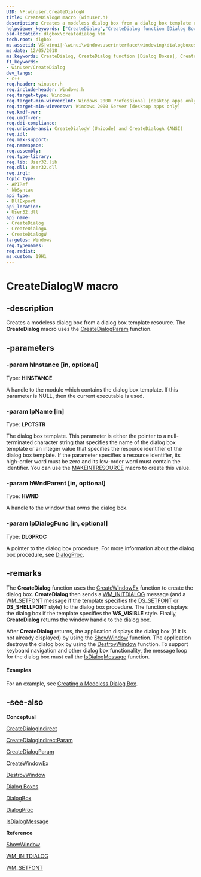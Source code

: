 ```yaml
---
UID: NF:winuser.CreateDialogW
title: CreateDialogW macro (winuser.h)
description: Creates a modeless dialog box from a dialog box template resource. The CreateDialog macro uses the CreateDialogParam function.
helpviewer_keywords: ["CreateDialog","CreateDialog function [Dialog Boxes]","CreateDialogA","CreateDialogW","_win32_CreateDialog","_win32_createdialog_cpp","dlgbox.createdialog","winui._win32_createdialog","winuser/CreateDialog","winuser/CreateDialogA","winuser/CreateDialogW"]
old-location: dlgbox\createdialog.htm
tech.root: dlgbox
ms.assetid: VS|winui|~\winui\windowsuserinterface\windowing\dialogboxes\dialogboxreference\dialogboxfunctions\createdialog.htm
ms.date: 12/05/2018
ms.keywords: CreateDialog, CreateDialog function [Dialog Boxes], CreateDialogA, CreateDialogW, _win32_CreateDialog, _win32_createdialog_cpp, dlgbox.createdialog, winui._win32_createdialog, winuser/CreateDialog, winuser/CreateDialogA, winuser/CreateDialogW
f1_keywords:
- winuser/CreateDialog
dev_langs:
- c++
req.header: winuser.h
req.include-header: Windows.h
req.target-type: Windows
req.target-min-winverclnt: Windows 2000 Professional [desktop apps only]
req.target-min-winversvr: Windows 2000 Server [desktop apps only]
req.kmdf-ver: 
req.umdf-ver: 
req.ddi-compliance: 
req.unicode-ansi: CreateDialogW (Unicode) and CreateDialogA (ANSI)
req.idl: 
req.max-support: 
req.namespace: 
req.assembly: 
req.type-library: 
req.lib: User32.lib
req.dll: User32.dll
req.irql: 
topic_type:
- APIRef
- kbSyntax
api_type:
- DllExport
api_location:
- User32.dll
api_name:
- CreateDialog
- CreateDialogA
- CreateDialogW
targetos: Windows
req.typenames: 
req.redist: 
ms.custom: 19H1
---
```


# CreateDialogW macro


## -description


Creates a modeless dialog box from a dialog box template resource. The <b>CreateDialog</b> macro uses the <a href="https://docs.microsoft.com/windows/desktop/api/winuser/nf-winuser-createdialogparama">CreateDialogParam</a> function.


## -parameters




### -param hInstance [in, optional]

Type: <b>HINSTANCE</b>

A handle to the module which contains the dialog box template. If this parameter is NULL, then the current executable is used.


### -param lpName [in]

Type: <b>LPCTSTR</b>

The dialog box template. This parameter is either the pointer to a null-terminated character string that specifies the name of the dialog box template or an integer value that specifies the resource identifier of the dialog box template. If the parameter specifies a resource identifier, its high-order word must be zero and its low-order word must contain the identifier. You can use the <a href="https://docs.microsoft.com/windows/desktop/api/winuser/nf-winuser-makeintresourcea">MAKEINTRESOURCE</a> macro to create this value. 


### -param hWndParent [in, optional]

Type: <b>HWND</b>

A handle to the window that owns the dialog box. 


### -param lpDialogFunc [in, optional]

Type: <b>DLGPROC</b>

A pointer to the dialog box procedure. For more information about the dialog box procedure, see <a href="https://docs.microsoft.com/windows/desktop/api/winuser/nc-winuser-dlgproc">DialogProc</a>. 


## -remarks



The <b>CreateDialog</b> function uses the <a href="https://docs.microsoft.com/windows/desktop/api/winuser/nf-winuser-createwindowexa">CreateWindowEx</a> function to create the dialog box. <b>CreateDialog</b> then sends a <a href="https://docs.microsoft.com/windows/desktop/dlgbox/wm-initdialog">WM_INITDIALOG</a> message (and a <a href="https://docs.microsoft.com/windows/desktop/winmsg/wm-setfont">WM_SETFONT</a> message if the template specifies the <a href="https://docs.microsoft.com/windows/desktop/dlgbox/about-dialog-boxes">DS_SETFONT</a> or <b>DS_SHELLFONT</b> style) to the dialog box procedure. The function displays the dialog box if the template specifies the <b>WS_VISIBLE</b> style. Finally, <b>CreateDialog</b> returns the window handle to the dialog box. 

After <b>CreateDialog</b> returns, the application displays the dialog box (if it is not already displayed) by using the <a href="https://docs.microsoft.com/windows/desktop/api/winuser/nf-winuser-showwindow">ShowWindow</a> function. The application destroys the dialog box by using the <a href="https://docs.microsoft.com/windows/desktop/api/winuser/nf-winuser-destroywindow">DestroyWindow</a> function. To support keyboard navigation and other dialog box functionality, the message loop for the dialog box must call the <a href="https://docs.microsoft.com/windows/desktop/api/winuser/nf-winuser-isdialogmessagea">IsDialogMessage</a> function.


#### Examples

For an example, see <a href="https://docs.microsoft.com/windows/desktop/dlgbox/using-dialog-boxes">Creating a Modeless Dialog Box</a>.

<div class="code"></div>



## -see-also




<b>Conceptual</b>



<a href="https://docs.microsoft.com/windows/desktop/api/winuser/nf-winuser-createdialogindirecta">CreateDialogIndirect</a>



<a href="https://docs.microsoft.com/windows/desktop/api/winuser/nf-winuser-createdialogindirectparama">CreateDialogIndirectParam</a>



<a href="https://docs.microsoft.com/windows/desktop/api/winuser/nf-winuser-createdialogparama">CreateDialogParam</a>



<a href="https://docs.microsoft.com/windows/desktop/api/winuser/nf-winuser-createwindowexa">CreateWindowEx</a>



<a href="https://docs.microsoft.com/windows/desktop/api/winuser/nf-winuser-destroywindow">DestroyWindow</a>



<a href="https://docs.microsoft.com/windows/desktop/dlgbox/dialog-boxes">Dialog Boxes</a>



<a href="https://docs.microsoft.com/windows/desktop/api/winuser/nf-winuser-dialogboxa">DialogBox</a>



<a href="https://docs.microsoft.com/windows/desktop/api/winuser/nc-winuser-dlgproc">DialogProc</a>



<a href="https://docs.microsoft.com/windows/desktop/api/winuser/nf-winuser-isdialogmessagea">IsDialogMessage</a>



<b>Reference</b>



<a href="https://docs.microsoft.com/windows/desktop/api/winuser/nf-winuser-showwindow">ShowWindow</a>



<a href="https://docs.microsoft.com/windows/desktop/dlgbox/wm-initdialog">WM_INITDIALOG</a>



<a href="https://docs.microsoft.com/windows/desktop/winmsg/wm-setfont">WM_SETFONT</a>
 

 

